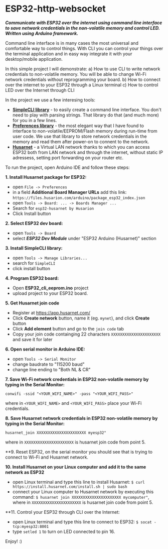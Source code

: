 # ESP32-http-websocket

**_Communicate with ESP32 over the internet using command line interface to save network credentials in the non-volatile memory and control LED. Written using Arduino framework._**

Command line interface is in many cases the most universal and comfortable way to control things. With CLI you can control your things over the terminal application and in easy way integrate it with your desktop/mobile application.

In this simple project I will demonstrate:
a) How to use CLI to write network credentials to non-volatile memory. You will be able to change Wi-Fi network credentials without reprogramming your board.
b) How to connect over the internet to your ESP32 through a Linux terminal
c) How to control LED over the Internet through CLI


In the project we use a few interesing tools:

- **[SimpleCLI library](https://github.com/spacehuhn/SimpleCLI)** - 
to easily create a command line interface. You don't need to play with parsing strings. That library do that (and much more) for you in a few lines.
- **[Preferences library](https://github.com/espressif/arduino-esp32/blob/master/libraries/Preferences/src/Preferences.h)** - the most elegant way that I have found to interface to non-volatile/EEPROM/Flash memory during run-time from user code. We use that library to store network credentials in the memory and read them after power-on to connent to the network.
- **[Husarnet](https://github.com/husarnet/arduino-esp32)** - a Virtual LAN network thanks to which you can access ESP32 both from LAN network and through the internet, without static IP adressess, setting port forwarding on your router etc.


To run the project, open Arduino IDE and follow these steps:

**1. Install Husarnet package for ESP32:**

- open `File -> Preferences`
- in a field **Additional Board Manager URLs** add this link: `https://files.husarion.com/arduino/package_esp32_index.json`
- open `Tools -> Board: ... -> Boards Manager ...`
- Search for `esp32-husarnet by Husarion`
- Click Install button

**2. Select ESP32 dev board:**

- open `Tools -> Board`
- select **_ESP32 Dev Module_** under "ESP32 Arduino (Husarnet)" section

**3. Install SimpleCLI library:**

- open `Tools -> Manage Libraries...`
- search for `SimpleCLI`
- click install button

**4. Program ESP32 board:**

- Open **ESP32_cli_eeprom.ino** project
- upload project to your ESP32 board.

**5. Get Husarnet join code**

- Register at https://app.husarnet.com/
- Click **Create network** button, name it (eg. `mynet`), and click **Create** button
- Click **Add element** button and go to the `join code` tab
- Copy your join code containging 22 characters `XXXXXXXXXXXXXXXXXXXXXX` and save it for later

**6. Open serial monitor in Arduino IDE:**

- open `Tools -> Serial Monitor`
- change baudrate to "115200 baud"
- change line ending to "Both NL & CR"

**7. Save Wi-Fi network credentials in ESP32 non-volatile memory by typing in the Serial Monitor:**

`conwifi -ssid "<YOUR_WIFI_NAME>" -pass "<YOUR_WIFI_PASS>"`

where in `<YOUR_WIFI_NAME>` and `<YOUR_WIFI_PASS>` place your Wi-Fi credentials.

**8. Save Husarnet network credentials in ESP32 non-volatile memory by typing in the Serial Monitor:**

`husarnet_join XXXXXXXXXXXXXXXXXXXXXX myesp32"`

where in `XXXXXXXXXXXXXXXXXXXXXX` is husarnet join code from point 5.

**9. Reset ESP32, on the serial monitor you should see that is trying to connect to Wi-Fi and Husarnet network.

**10. Install Husarnet on your Linux computer and add it to the same network as ESP32**

- open Linux terminal and type this line to install Husarnet: `$ curl https://install.husarnet.com/install.sh | sudo bash`
- connect your Linux computer to Husarnet network by executing this command: `$ husarnet join XXXXXXXXXXXXXXXXXXXXXX mycomputer"`, where in `XXXXXXXXXXXXXXXXXXXXXX` is husarnet join code from point 5.

**11. Control your ESP32 through CLI over the Internet:

- open Linux terminal  and type this line to connect to ESP32: `$ socat - tcp:myesp32:8001`
- type `setled 1` to turn on LED connected to pin 16.

Enjoy! :)

